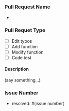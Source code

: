 ### Pull Request Name
- 

### Pull Requet Type
* [ ] Edit typos
* [ ] Add function
* [ ] Modify function
* [ ] Code test

#### Description
(say something...)

### Issue Number
* resolved: #(issue number)
